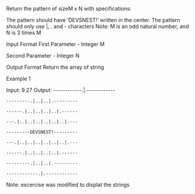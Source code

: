 Return the pattern of sizeM x N with specifications:

The pattern should have ‘DEVSNEST!’ written in the center.
The pattern should only use |, . and - characters
Note: M is an odd natural number, and N is 3 times M

Input Format
First Parameter - Integer M

Second Parameter - Integer N

Output Format
Return the array of string

Example 1

Input: 
    9
    27
Output:
    ------------.|.------------
    
    ---------.|..|..|.---------
    
    ------.|..|..|..|..|.------
    
    ---.|..|..|..|..|..|..|.---
    
    ---------DEVSNEST!---------
    
    ---.|..|..|..|..|..|..|.---
    
    ------.|..|..|..|..|.------
    
    ---------.|..|..|.---------
    
    ------------.|.------------
Note: excercise was modified to displat the strings
